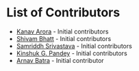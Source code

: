 # List of Contributors

- [Kanav Arora](https://github.com/Kanav-Arora) - Initial contributors
- [Shivam Bhatt](https://github.com/Shivi2401) - Initial contributors
- [Samriddh Srivastava](https://github.com/samsri2909) - Initial contributors
- [Kinshuk G. Pandey](https://github.com/kingkgp25) - Initial contributors
- [Arnav Batra](https://github.com/batrarnav) - Initial contributor